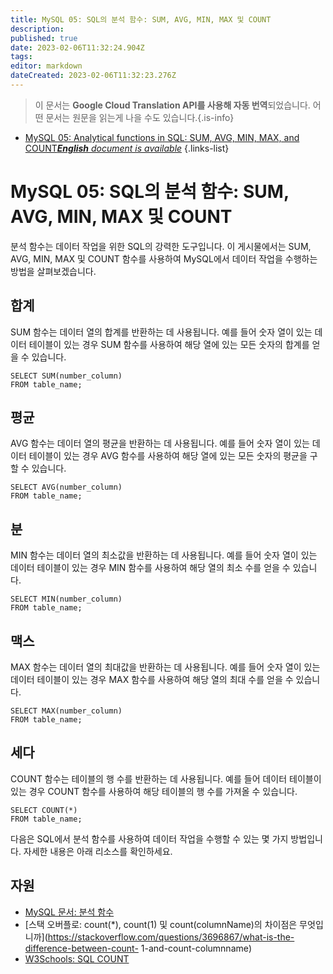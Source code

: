 ```yaml
---
title: MySQL 05: SQL의 분석 함수: SUM, AVG, MIN, MAX 및 COUNT
description: 
published: true
date: 2023-02-06T11:32:24.904Z
tags: 
editor: markdown
dateCreated: 2023-02-06T11:32:23.276Z
---
```


> 이 문서는 **Google Cloud Translation API를 사용해 자동 번역**되었습니다.
어떤 문서는 원문을 읽는게 나을 수도 있습니다.{.is-info}



- [MySQL 05: Analytical functions in SQL: SUM, AVG, MIN, MAX, and COUNT***English** document is available*](/en/Knowledge-base/mysql-for-planner-marketers/Learning/mysql-05-analytical-functions-in-sql-sum-avg-min-max-and-count)
{.links-list}


# MySQL 05: SQL의 분석 함수: SUM, AVG, MIN, MAX 및 COUNT

분석 함수는 데이터 작업을 위한 SQL의 강력한 도구입니다. 이 게시물에서는 SUM, AVG, MIN, MAX 및 COUNT 함수를 사용하여 MySQL에서 데이터 작업을 수행하는 방법을 살펴보겠습니다.

## 합계

SUM 함수는 데이터 열의 합계를 반환하는 데 사용됩니다. 예를 들어 숫자 열이 있는 데이터 테이블이 있는 경우 SUM 함수를 사용하여 해당 열에 있는 모든 숫자의 합계를 얻을 수 있습니다.

```mysql
SELECT SUM(number_column)
FROM table_name;
```

## 평균

AVG 함수는 데이터 열의 평균을 반환하는 데 사용됩니다. 예를 들어 숫자 열이 있는 데이터 테이블이 있는 경우 AVG 함수를 사용하여 해당 열에 있는 모든 숫자의 평균을 구할 수 있습니다.

```mysql
SELECT AVG(number_column)
FROM table_name;
```

## 분

MIN 함수는 데이터 열의 최소값을 반환하는 데 사용됩니다. 예를 들어 숫자 열이 있는 데이터 테이블이 있는 경우 MIN 함수를 사용하여 해당 열의 최소 수를 얻을 수 있습니다.

```mysql
SELECT MIN(number_column)
FROM table_name;
```

## 맥스

MAX 함수는 데이터 열의 최대값을 반환하는 데 사용됩니다. 예를 들어 숫자 열이 있는 데이터 테이블이 있는 경우 MAX 함수를 사용하여 해당 열의 최대 수를 얻을 수 있습니다.

```mysql
SELECT MAX(number_column)
FROM table_name;
```

## 세다

COUNT 함수는 테이블의 행 수를 반환하는 데 사용됩니다. 예를 들어 데이터 테이블이 있는 경우 COUNT 함수를 사용하여 해당 테이블의 행 수를 가져올 수 있습니다.

```mysql
SELECT COUNT(*)
FROM table_name;
```

다음은 SQL에서 분석 함수를 사용하여 데이터 작업을 수행할 수 있는 몇 가지 방법입니다. 자세한 내용은 아래 리소스를 확인하세요.

## 자원

- [MySQL 문서: 분석 함수](https://dev.mysql.com/doc/refman/8.0/en/group-by-functions.html)
- [스택 오버플로: count(*), count(1) 및 count(columnName)의 차이점은 무엇입니까](https://stackoverflow.com/questions/3696867/what-is-the-difference-between-count- 1-and-count-columnname)
- [W3Schools: SQL COUNT](https://www.w3schools.com/sql/sql_count.asp)